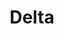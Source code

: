 ---
title: Delta
date: 
draft: false

# descripcion
description : Pulsera en plata 925. Largo regulable.

materials: Plata 925

color: 

dimensions: Largo 19 cm

code: 03-09-0904

type: "Pulseras"

categories: []

price: $4.130,00

price_eftvo: $3.510,00

# Images
# first image will be shown in the product page
images:
  # - image: "images/path_to_image"
  # La ubicacion de las imagenes es imagenes/Pulseras/Pulseras.Plata/03-09-0904-delta
  - image: "./images/pulseras/plata/03-09-0904-delta.jpg"
---